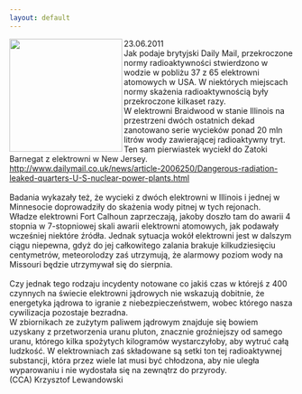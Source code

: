 ```yaml
---
layout: default
---
```


<img src="{{site.baseurl}}\articles\pictures\465.cooper-nuclear-power-station-ne-1993-flood-shutdown.jpg" align="left" HSPACE=”50” VSPACE=”50” width="200"><!--78--><p>
23.06.2011<br>Jak podaje brytyjski Daily Mail, przekroczone normy radioaktywności stwierdzono w wodzie w pobliżu 37 z 65 elektrowni atomowych w USA. W niektórych miejscach normy skażenia radioaktywnością były przekroczone kilkaset razy.<br>W elektrowni Braidwood w stanie Illinois na przestrzeni dwóch ostatnich dekad zanotowano serie wycieków ponad 20 mln litrów wody zawierającej radioaktywny tryt. Ten sam pierwiastek wyciekł do Zatoki Barnegat z elektrowni w New Jersey.<br><a href="http://www.dailymail.co.uk/news/article-2006250/Dangerous-radiation-leaked-quarters-U-S-nuclear-power-plants.html" title="Skażenie przyrody" target="">http://www.dailymail.co.uk/news/article-2006250/Dangerous-radiation-leaked-quarters-U-S-nuclear-power-plants.html</a><br><br>Badania wykazały też, że wycieki z dwóch elektrowni w Illinois i jednej w Minnesocie doprowadziły do skażenia wody pitnej w tych rejonach.<br>Władze elektrowni Fort Calhoun zaprzeczają, jakoby doszło tam do awarii 4 stopnia w 7-stopniowej skali awarii elektrowni atomowych, jak podawały wcześniej niektóre źródła. Jednak sytuacja wokół elektrowni jest w dalszym ciągu niepewna, gdyż do jej całkowitego zalania brakuje kilkudziesięciu centymetrów, meteorolodzy zaś utrzymują, że alarmowy poziom wody na Missouri będzie utrzymywał się do sierpnia.<br><br>Czy jednak tego rodzaju incydenty notowane co jakiś czas w którejś z 400 czynnych na świecie elektrowni jądrowych nie wskazują dobitnie, że energetyka jądrowa to igranie z niebezpieczeństwem, wobec którego nasza cywilizacja pozostaje bezradna.<br>W zbiornikach ze zużytym paliwem jądrowym znajduje się bowiem uzyskany z przetworzenia uranu pluton, znacznie groźniejszy od samego uranu, którego kilka spożytych kilogramów wystarczyłoby, aby wytruć całą ludzkość. W elektrowniach zaś składowane są setki ton tej radioaktywnej substancji, która przez wiele lat musi być chłodzona, aby nie uległa wyparowaniu i nie wydostała się na zewnątrz do przyrody.<br>(CCA) Krzysztof Lewandowski<br><br><br><br></p>